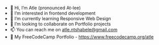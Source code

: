 - 👋 Hi, I’m Atle (pronounced At-lee)
- 👀 I’m interested in frontend development
- 🌱 I’m currently learning Responsive Web Design
- 💞️ I’m looking to collaborate on Portfolio projects
- 📫 You can reach me on atle.ntshabele@gmail.com
- 🪪 My FreeCodeCamp Portfolio - https://www.freecodecamp.org/atle
<!---
atledesigns/atledesigns is a ✨ special ✨ repository because its `README.md` (this file) appears on your GitHub profile.
You can click the Preview link to take a look at your changes.
--->
